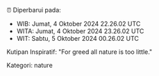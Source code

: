⏰ Diperbarui pada:
- WIB: Jumat, 4 Oktober 2024 22.26.02 UTC
- WITA: Jumat, 4 Oktober 2024 23.26.02 UTC
- WIT: Sabtu, 5 Oktober 2024 00.26.02 UTC

Kutipan Inspiratif:
"For greed all nature is too little."


Kategori: nature

